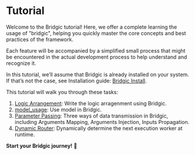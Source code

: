 # Tutorial

Welcome to the Bridgic tutorial! Here, we offer a complete learning the usage of "bridgic", helping you quickly master the core concepts and best practices of the framework.

Each feature will be accompanied by a simplified small process that might be encountered in the actual development process to help understand and recognize it.

In this tutorial, we’ll assume that Bridgic is already installed on your system. If that’s not the case, see Installation guide: [Bridgic Install](../home/installation.md#installation).

This tutorial will walk you through these tasks:

1. [Logic Arrangement](logic_arrangement.ipynb): Write the logic arragenment using Bridgic.
2. [model_usage](llm.ipynb): Use model in Bridgic.
2. [Parameter Passing](parameter_passing.ipynb): Three ways of data transmission in Bridgic, including Arguments Mapping, Arguments Injection,  Inputs Propagation.
3. [Dynamic Router](dynamic_router.ipynb): Dynamically determine the next execution worker at runtime.
<!-- 3. [Dynamic DAG](dynamic_dag.ipynb): Dynamically add or remove worker to change the execution DAG at runtime. -->


**Start your Bridgic journey!** 🎉
